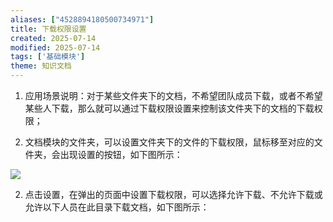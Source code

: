 ```yaml
---
aliases: ["4528894180500734971"]
title: 下载权限设置
created: 2025-07-14
modified: 2025-07-14
tags: ['基础模块']
theme: 知识文档
---
```


1. 应用场景说明：对于某些文件夹下的文档，不希望团队成员下载，或者不希望某些人下载，那么就可以通过下载权限设置来控制该文件夹下的文档的下载权限；

2. 文档模块的文件夹，可以设置文件夹下的文件的下载权限，鼠标移至对应的文件夹，会出现设置的按钮，如下图所示：

![](https://myhelpdoc.oss-cn-heyuan.aliyuncs.com/mdimages/83e814eeb2c5087a6f0feb44ba433010.jpg)

2. 点击设置，在弹出的页面中设置下载权限，可以选择允许下载、不允许下载或允许以下人员在此目录下载文档，如下图所示：

